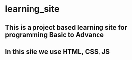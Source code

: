 # learning_site
## This is a project based learning site for programming  Basic to Advance
## In this site we use HTML, CSS, JS
